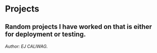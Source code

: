 # Projects
## Random projects I have worked on that is either for deployment or testing.

###### Author: *EJ CALIWAG*.

